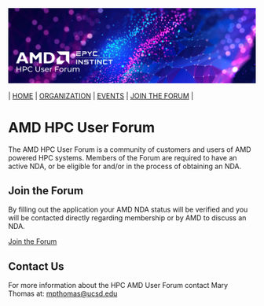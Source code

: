 <img src="images/Smaller-AMDHPCUserTraining_header.png" alt="Comet Rack View" width="700px" />


| [HOME](https://amdhpcuserforum.github.io) | [ORGANIZATION](https://amdhpcuserforum.github.io/organization) | [EVENTS](https://amdhpcuserforum.github.io/events) | [JOIN THE FORUM](https://amdhpcuserforum.github.io/contact) |


# AMD HPC User Forum 

The AMD HPC User Forum is a community of customers and users of AMD powered HPC systems.  Members of the Forum are required to have an active NDA, or be eligible for and/or in the process of obtaining an NDA.   

## Join the Forum
By filling out the application your AMD NDA status will be verified and you will be contacted directly regarding membership or by AMD to discuss an NDA.

[Join the Forum](https://na.eventscloud.com/ereg/newreg.php?eventid=585462&language=eng)

## Contact Us

For more information about the HPC AMD User Forum contact Mary Thomas at: mpthomas@ucsd.edu
